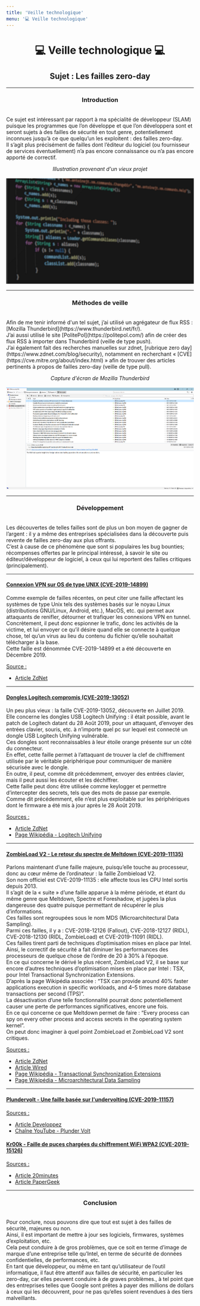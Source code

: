 ```yaml
---
title: 'Veille technologique'
menu: '💻 Veille technologique'
---
```


# <center>💻 Veille technologique 💻</center>
## <center>Sujet : Les failles zero-day</center>
---

### <center>Introduction</center>
<br>
Ce sujet est intéressant par rapport à ma spécialité de développeur (SLAM) puisque les programmes que l’on développe et que l’on développera sont et seront sujets à des failles de sécurité en tout genre, potentiellement inconnues jusqu’à ce que quelqu’un les exploitent : des failles zero-day.
<br>Il s’agit plus précisément de failles dont l’éditeur du logiciel (ou fournisseur de services éventuellement) n’a pas encore connaissance ou n’a pas encore apporté de correctif.

*<center>Illustration provenant d'un vieux projet</center>*<br>
![Image de couverture](images/xm_code.png)

---
### <center>Méthodes de veille</center>
<br>
Afin de me tenir informé d'un tel sujet, j’ai utilisé un agrégateur de flux RSS : [Mozilla Thunderbird](https://www.thunderbird.net/fr/).
<br>J’ai aussi utilisé le site [PolitePol](https://politepol.com/) afin de créer des flux RSS à importer dans Thunderbird (veille de type push). 
<br>J’ai également fait des recherches manuelles sur zdnet, [rubrique zero day](https://www.zdnet.com/blog/security), notamment en recherchant « [CVE](https://cve.mitre.org/about/index.html) » afin de trouver des articles pertinents à propos de failles zero-day (veille de type pull).

*<center>Capture d'écran de Mozilla Thunderbird</center>*<br>
![Capture d'écran de Mozilla Thunderbird](images/thunderbird.png)

---
### <center>Développement</center>
<br>
Les découvertes de telles failles sont de plus un bon moyen de gagner de l’argent : il y a même des entreprises spécialisées dans la découverte puis revente de failles zero-day aux plus offrants.
<br>C’est à cause de ce phénomène que sont si populaires les bug bounties; récompenses offertes par le principal intéressé, à savoir le site ou éditeur/développeur de logiciel, à ceux qui lui reportent des failles critiques (principalement).

---
#### <u>Connexion VPN sur OS de type UNIX (CVE-2019-14899)</u>
Comme exemple de failles récentes, on peut citer une faille affectant les systèmes de type Unix tels des systèmes basés sur le noyau Linux (distributions GNU/Linux, Android, etc.), MacOS, etc. qui permet aux attaquants de renifler, détourner et trafiquer les connexions VPN en tunnel. 
<br>Concrètement, il peut donc espionner le trafic, donc les activités de la victime, et lui envoyer ce qu’il désire quand elle se connecte à quelque chose, tel qu’un virus au lieu du contenu du fichier qu’elle souhaitait télécharger à la base. 
<br>Cette faille est dénommée CVE-2019-14899 et a été découverte en Décembre 2019.

<u>Source :</u> 
* [Article ZdNet](https://www.zdnet.com/article/new-vulnerability-lets-attackers-sniff-or-hijack-vpn-connections)

---
#### <u>Dongles Logitech compromis (CVE-2019-13052)</u>
Un peu plus vieux : la faille CVE-2019-13052, découverte en Juillet 2019. 
<br>Elle concerne les dongles USB Logitech Unifying : il était possible, avant le patch de Logitech datant du 28 Août 2019, pour un attaquant, d’envoyer des entrées clavier, souris, etc. à n’importe quel pc sur lequel est connecté un dongle USB Logitech Unifying vulnérable. 
<br>Ces dongles sont reconnaissables à leur étoile orange présente sur un côté du connecteur. 
<br>En effet, cette faille permet à l’attaquant de trouver la clef de chiffrement utilisée par le véritable périphérique pour communiquer de manière sécurisée avec le dongle. 
<br>En outre, il peut, comme dit précédemment, envoyer des entrées clavier, mais il peut aussi les écouter et les déchiffrer. 
<br>Cette faille peut donc être utilisée comme keylogger et permettre d’intercepter des secrets, tels que des mots de passe par exemple. 
<br>Comme dit précédemment, elle n’est plus exploitable sur les périphériques dont le firmware a été mis à jour après le 28 Août 2019.

<u>Sources :</u>
* [Article ZdNet](https://www.zdnet.com/article/logitech-wireless-usb-dongles-vulnerable-to-new-hijacking-flaws/)
* [Page Wikipédia - Logitech Unifying](https://en.wikipedia.org/wiki/Logitech_Unifying_receiver)

---
#### <u>ZombieLoad V2 - Le retour du spectre de Meltdown (CVE-2019-11135)</u>

Parlons maintenant d’une faille majeure, puisqu’elle touche au processeur, donc au cœur même de l’ordinateur : la faille Zombieload V2. 
<br>Son nom officiel est CVE-2019-11135 : elle affecte tous les CPU Intel sortis depuis 2013.
<br>Il s’agit de la « suite » d’une faille apparue à la même période, et étant du même genre que Meltdown, Spectre et Foreshadow, et jugées la plus dangereuse des quatre puisque permettant de récupérer le plus d’informations.
<br>Ces failles sont regroupées sous le nom MDS (Microarchitectural Data Sampling).
<br>Parmi ces failles, il y a : CVE-2018-12126 (Fallout), CVE-2018-12127 (RIDL), CVE-2018-12130 (RIDL, ZombieLoad) et CVE-2019-11091 (RIDL).
<br>Ces failles tirent parti de techniques d’optimisation mises en place par Intel. 
<br>Ainsi, le correctif de sécurité a fait diminuer les performances des processeurs de quelque chose de l’ordre de 20 à 30% à l’époque.
<br>En ce qui concerne le dérivé le plus récent, ZombieLoad V2, il se base sur encore d’autres techniques d’optimisation mises en place par Intel : TSX, pour Intel Transactional Synchronization Extensions. 
<br>D’après la page Wikipédia associée : “TSX can provide around 40% faster applications execution in specific workloads, and 4–5 times more database transactions per second (TPS)”.
<br>La désactivation d’une telle fonctionnalité pourrait donc potentiellement causer une perte de performances significatives, encore une fois.
<br>En ce qui concerne ce que Meltdown permet de faire : “Every process can spy on every other process and access secrets in the operating system kernel”.
<br>On peut donc imaginer à quel point ZombieLoad et ZombieLoad V2 sont critiques.

<u>Sources :</u>
* [Article ZdNet](https://www.zdnet.com/article/intels-cascade-lake-cpus-impacted-by-new-zombieload-v2-attack/)
* [Article Wired](https://www.wired.com/story/critical-intel-flaw-breaks-basic-security-for-most-computers/)
* [Page Wikipédia - Transactional Synchronization Extensions](https://en.wikipedia.org/wiki/Transactional_Synchronization_Extensions)
* [Page Wikipédia - Microarchitectural Data Sampling](https://en.wikipedia.org/wiki/Microarchitectural_Data_Sampling)

---
#### <u>Plundervolt - Une faille basée sur l'undervolting (CVE-2019-11157)</u>



<u>Sources :</u>
* [Article Developpez](https://securite.developpez.com/actu/287429/Les-CPU-Intel-depuis-Skylake-sont-touches-par-Plundervolt-une-faille-ciblant-les-mecanismes-de-l-overclocking-Intel-recommande-de-ne-pas-toucher-aux-valeurs-par-defaut-du-voltage-CPU-dans-le-BIOS/)
* [Chaîne YouTube - Plunder Volt](https://www.youtube.com/channel/UCKKVpgstdP9yz9uVm9m9prA)

#### <u>Kr00k - Faille de puces chargées du chiffrement WiFi WPA2 (CVE-2019-15126)</u>


<u>Sources :</u>
* [Article 20minutes](https://www.20minutes.fr/high-tech/2728343-20200227-une-importante-faille-de-securite-touche-pres-d-un-milliard-de-smartphones)
* [Article PaperGeek](https://www.papergeek.fr/wifi-faille-securite-touche-1-milliard-appareils-iphone-smartphones-android-1348531)

---
### <center>Conclusion</center>
<br>
Pour conclure, nous pouvons dire que tout est sujet à des failles de sécurité, majeures ou non. 
<br>Ainsi, il est important de mettre à jour ses logiciels, firmwares, systèmes d’exploitation, etc. 
<br>Cela peut conduire à de gros problèmes, que ce soit en terme d’image de marque d’une entreprise telle qu’Intel, en terme de sécurité de données confidentielles, de performances, etc.
<br>En tant que développeur, ou même en tant qu’utilisateur de l’outil informatique, il faut être attentif aux failles de sécurité, en particulier les zero-day, car elles peuvent conduire à de graves problèmes., à tel point que des entreprises telles que Google sont prêtes à payer des millions de dollars à ceux qui les découvrent, pour ne pas qu’elles soient revendues à des tiers malveillants.
